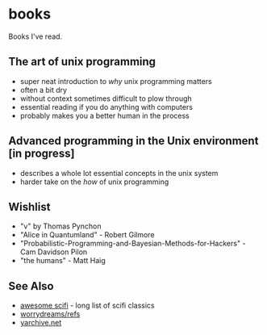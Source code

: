 # books
Books I've read.

## The art of unix programming
- super neat introduction to _why_ unix programming matters
- often a bit dry
- without context sometimes difficult to plow through
- essential reading if you do anything with computers
- probably makes you a better human in the process

## Advanced programming in the Unix environment [in progress]
- describes a whole lot essential concepts in the unix system
- harder take on the _how_ of unix programming

## Wishlist
- "v" by Thomas Pynchon
- "Alice in Quantumland" - Robert Gilmore
- "Probabilistic-Programming-and-Bayesian-Methods-for-Hackers" - Cam Davidson Pilon
- "the humans" - Matt Haig

## See Also
- [awesome scifi](https://github.com/sindresorhus/awesome-scifi) - long list of scifi classics
- [worrydreams/refs](http://worrydream.com/refs/)
- [yarchive.net](http://yarchive.net/home.html)

